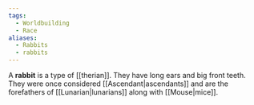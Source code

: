 ```yaml
---
tags:
  - Worldbuilding
  - Race
aliases:
  - Rabbits
  - rabbits
---
```

A **rabbit** is a type of [[therian]]. They have long ears and big front teeth. They were once considered [[Ascendant|ascendants]] and are the forefathers of [[Lunarian|lunarians]] along with [[Mouse|mice]].